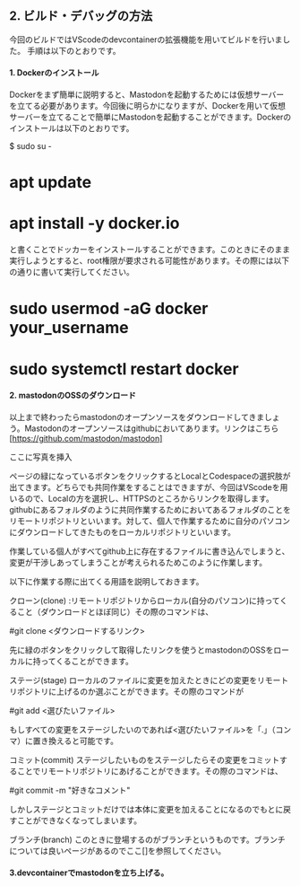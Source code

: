 ## 2. ビルド・デバッグの方法

今回のビルドではVScodeのdevcontainerの拡張機能を用いてビルドを行いました。
手順は以下のとおりです。
#### 1. Dockerのインストール
Dockerをまず簡単に説明すると、Mastodonを起動するためには仮想サーバーを立てる必要があります。今回後に明らかになりますが、Dockerを用いて仮想サーバーを立てることで簡単にMastodonを起動することができます。Dockerのインストールは以下のとおりです。

$ sudo su -
# apt update
# apt install -y docker.io

と書くことでドッカーをインストールすることができます。このときにそのまま実行しようとすると、root権限が要求される可能性があります。その際には以下の通りに書いて実行してください。

# sudo usermod -aG docker your_username
# sudo systemctl restart docker

#### 2. mastodonのOSSのダウンロード

以上まで終わったらmastodonのオープンソースをダウンロードしてきましょう。Mastodonのオープンソースはgithubにおいてあります。リンクはこちら[https://github.com/mastodon/mastodon]

ここに写真を挿入

ページの緑になっているボタンをクリックするとLocalとCodespaceの選択肢が出てきます。どちらでも共同作業をすることはできますが、今回はVScodeを用いるので、Localの方を選択し、HTTPSのところからリンクを取得します。githubにあるフォルダのように共同作業するためにおいてあるフォルダのことをリモートリポジトリといいます。対して、個人で作業するために自分のパソコンにダウンロードしてきたものをローカルリポジトリといいます。

作業している個人がすべてgithub上に存在するファイルに書き込んでしまうと、変更が干渉しあってしまうことが考えられるためこのように作業します。

以下に作業する際に出てくる用語を説明しておきます。

クローン(clone)
:リモートリポジトリからローカル(自分のパソコン)に持ってくること（ダウンロードとほぼ同じ）その際のコマンドは、

#git clone <ダウンロードするリンク>

先に緑のボタンをクリックして取得したリンクを使うとmastodonのOSSをローカルに持ってくることができます。

ステージ(stage)
ローカルのファイルに変更を加えたときにどの変更をリモートリポジトリに上げるのか選ぶことができます。その際のコマンドが

#git add <選びたいファイル>

もしすべての変更をステージしたいのであれば<選びたいファイル>を「.」（コンマ）に置き換えると可能です。

コミット(commit)
ステージしたいものをステージしたらその変更をコミットすることでリモートリポジトリにあげることができます。その際のコマンドは、

#git commit -m "好きなコメント"

しかしステージとコミットだけでは本体に変更を加えることになるのでもとに戻すことができなくなってしまいます。

ブランチ(branch)
このときに登場するのがブランチというものです。ブランチについては良いページがあるのでここ[]を参照してください。

#### 3.devcontainerでmastodonを立ち上げる。
